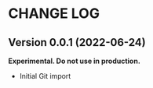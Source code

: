 # CHANGE LOG

## Version 0.0.1 (2022-06-24)

**Experimental. Do not use in production.**

* Initial Git import
